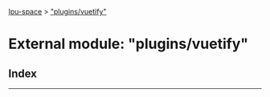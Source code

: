 [Ipu-space](../README.md) > ["plugins/vuetify"](../modules/plugins_vuetify_.md)

# External module: "plugins/vuetify"

## Index

---

